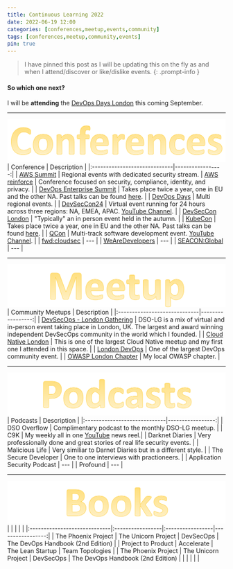 ```yaml
---
title: Continuous Learning 2022
date: 2022-06-19 12:00
categories: [conferences,meetup,events,community]
tags: [conferences,meetup,community,events]
pin: true
---
```

> I have pinned this post as I will be updating this on the fly as and when I attend/discover or like/dislike events.
{: .prompt-info }

#### So which one next?
I will be **attending** the [DevOps Days London](https://devopsdays.org/events/2022-london/welcome/) this coming September.

---

![Title](/assets/conferences1.svg)
| Conference                   | Description      |
|:-----------------------------|-----------------:|
| [AWS Summit](https://aws.amazon.com/events/summits/?awsf.events-location=*all&awsf.events-series=*all)          | Regional events with dedicated security stream.
| [AWS reinforce](https://reinforce.awsevents.com/)               | Conference focused on security, compliance, identity, and privacy.    |
| [DevOps Enterprise Summit](https://events.itrevolution.com/) | Takes place twice a year, one in EU and the other NA.  Past talks can be found [here](https://videos.itrevolution.com/). |
| [DevOps Days](https://devopsdays.org/) | Multi regional events. |
| [DevSecCon24](https://www.devseccon.com/events/devseccon24) | Virtual event running for 24 hours across three regions: NA, EMEA, APAC. [YouTube Channel](https://www.youtube.com/c/DevSecCon). |
| [DevSecCon London](https://www.devseccon.com/events/london) | "Typically" an in person event held in the autumn. |
| [KubeCon](https://events.linuxfoundation.org/?_sf_s=kubecon) | Takes place twice a year, one in EU and the other NA.  Past talks can be found [here](https://www.youtube.com/c/cloudnativefdn). |
| [QCon](https://qconferences.com/) | Multi-track software development event.  [YouTube Channel](https://www.youtube.com/nctv/featured). |
| [fwd:cloudsec](https://fwdcloudsec.org/) | --- |
| [WeAreDevelopers](https://www.wearedevelopers.com/world-congress/) | --- |
| [SEACON:Global](https://www.seacom.online/) | --- |


---

![Title](/assets/meetup.svg)
| Community Meetups                  | Description      |
|:-----------------------------|-----------------:|
| [DevSecOps - London Gathering](https://dsolg.com/) | DSO-LG is a mix of virtual and in-person event taking place in London, UK.  The largest and award winning independent DevSecOps community in the world which I founded. |
| [Cloud Native London](https://www.meetup.com/cloud-native-london/) | This is one of the largest Cloud Native meetup and my first one I attended in this space. |
| [London DevOps](https://www.meetup.com/london-devops/) | One of the largest DevOps community event. |
| [OWASP London Chapter](https://www.meetup.com/owasp-london/) | My local OWASP chapter. |


---

![Title](/assets/podcasts.svg)
| Podcasts                   | Description      |
|:-----------------------------|-----------------:|
| DSO Overflow | Complimentary podcast to the monthly DSO-LG meetup. |
| C9K | My weekly all in one [YouTube](https://www.youtube.com/channel/UCuj1ByVjn4uagdu4vE82LgA) news reel.|
| Darknet Diaries | Very professionally done and great stories of real life security events. |
| Malicious Life | Very similiar to Darnet Diaries but in a different style. |
| The Secure Developer | One to one interviews with practioneers. |
| Application Security Podcast | --- |
| Profound | --- |

---

![Title](/assets/books.svg)
|                    |       |       |       |
|:-----------------------------|:-----------------|:-----------------|-----------------:|
| The Phoenix Project | The Unicorn Project | DevSecOps | The DevOps Handbook (2nd Edition) |
| Project to Product | Accelerate | The Lean Startup | Team Topologies |
| The Phoenix Project | The Unicorn Project | DevSecOps | The DevOps Handbook (2nd Edition) |
|                    |       |       |       |







